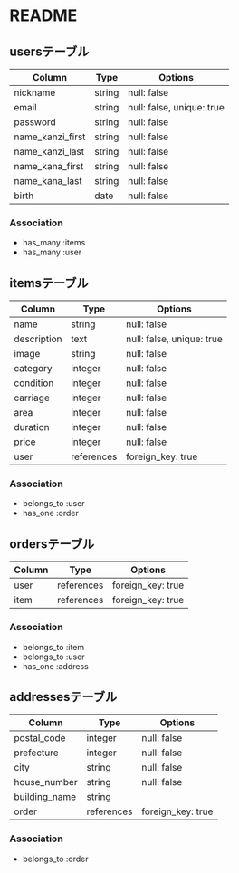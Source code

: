 # README

## usersテーブル

|Column|Type|Options|
|------|----|-------|
|nickname|string|null: false|
|email|string|null: false, unique: true|
|password|string|null: false|
|name_kanzi_first|string|null: false|
|name_kanzi_last|string|null: false|
|name_kana_first|string|null: false|
|name_kana_last|string|null: false|
|birth|date|null: false|


### Association
- has_many :items
- has_many :user



## itemsテーブル

|Column|Type|Options|
|------|----|-------|
|name|string|null: false|
|description|text|null: false, unique: true|
|image|string|null: false|
|category|integer|null: false|
|condition|integer|null: false|
|carriage|integer|null: false|
|area|integer|null: false|
|duration|integer|null: false|
|price|integer|null: false|
|user|references|foreign_key: true|


### Association
- belongs_to :user
- has_one :order



## ordersテーブル

|Column|Type|Options|
|------|----|-------|
|user|references|foreign_key: true|
|item|references|foreign_key: true|


### Association
- belongs_to :item
- belongs_to :user
- has_one :address



## addressesテーブル

|Column|Type|Options|
|------|----|-------|
|postal_code|integer|null: false|
|prefecture|integer|null: false|
|city|string|null: false|
|house_number|string|null: false|
|building_name|string|
|order|references|foreign_key: true|


### Association
- belongs_to :order